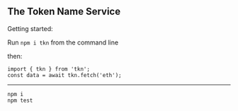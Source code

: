 ## The Token Name Service

Getting started:  

Run `npm i tkn` from the command line   

then:   
```
import { tkn } from 'tkn';
const data = await tkn.fetch('eth');
```

---

`npm i`  
`npm test`

